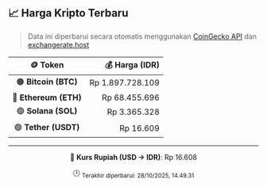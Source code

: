 

<!-- HARGA_KRIPTO -->
## 📈 Harga Kripto Terbaru

> Data ini diperbarui secara otomatis menggunakan [CoinGecko API](https://www.coingecko.com/) dan [exchangerate.host](https://exchangerate.host/)

<div align="center">

| 🪙 Token | 💰 Harga (IDR) |
|:------:|---------------:|
| 🟠 **Bitcoin (BTC)**   | Rp 1.897.728.109 |
| 🔵 **Ethereum (ETH)**  | Rp 68.455.696 |
| 🟣 **Solana (SOL)**    | Rp 3.365.328 |
| 🟢 **Tether (USDT)**   | Rp 16.609 |

---

💱 **Kurs Rupiah (USD → IDR)**: Rp 16.608

🕒 <sub>Terakhir diperbarui: 28/10/2025, 14.49.31</sub>

</div>
<!-- /HARGA_KRIPTO -->